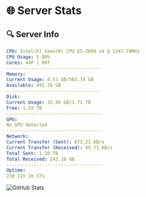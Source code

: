 # 🌐 Server Stats
## 🔍 Server Info
```yaml
CPU: Intel(R) Xeon(R) CPU E5-2699 v4 @ 1347.78MHz
CPU Usage: 5.80%
Cores: 44P | 88T
-----------------------------------
Memory:
Current Usage: 8.53 GB/503.74 GB
Available: 491.76 GB
-----------------------------------
Disk:
Current Usage: 32.95 GB/1.71 TB
Free: 1.59 TB
-----------------------------------
GPU:
No GPU detected
-----------------------------------
Network:
Current Transfer (Sent): 673.21 KB/s
Current Transfer (Received): 65.71 KB/s
Total Sent: 1.20 TB
Total Received: 243.18 GB
-----------------------------------
Uptime:
23d 11h 1m 57s
```
![GitHub Stats](https://img.shields.io/badge/Updated-2025-05-13_04:10:45-blue)